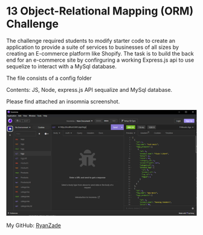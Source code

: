 # 13 Object-Relational Mapping (ORM) Challenge

The challenge required students to modify starter code to create an application to provide a suite of services to businesses of all sizes by creating an E-commerce platform like Shopify. The task is to build the back end for an e-commerce site by confirguring a working Express.js api to use sequelize to interact with a MySql database.

The file consists of a config folder

Contents: JS, Node, express.js API sequalize and MySql database.

Please find attached an insomnia screenshot.

![screenshot](./Capture.PNG "Screenshot Insomnia")

My GitHub: [RyanZade](https://github.com/RyanZade)
